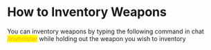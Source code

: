 # How to Inventory Weapons

You can inventory weapons by typing the following command in chat <mark style="color:orange;">/invholster</mark> while holding out the weapon you wish to inventory
